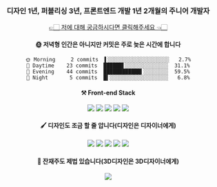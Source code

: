 <div align="center">
  
### 디자인 1년, 퍼블리싱 3년, 프론트엔드 개발 1년 2개월의 주니어 개발자
  
[👉🏻 저에 대해 궁금하시다면 클릭해주세요 👈🏻](https://accurate-vest-c23.notion.site/a281aeaaf21c4c8e86db0ac110dcf1a5)

#### 🌞 저녁형 인간은 아니지만 커밋은 주로 늦은 시간에 합니다

```text
🌞 Morning     2 commits  ▌░░░░░░░░░░░░░░░░░░░░   2.7%
🌆 Daytime    23 commits  ██████▌░░░░░░░░░░░░░░  31.1%
🌃 Evening    44 commits  ████████████▍░░░░░░░░  59.5%
🌙 Night       5 commits  █▍░░░░░░░░░░░░░░░░░░░   6.8%
```

#### ⚒ Front-end Stack
<img src="https://img.shields.io/badge/JavaScript-F7DF1E?style=flat-square&logo=JavaScript&logoColor=000000" />
<img src="https://img.shields.io/badge/TypeScript-3178C6?style=flat-square&logo=TypeScript&logoColor=white" />
<img src="https://img.shields.io/badge/React-61DAFB?style=flat-square&logo=React&logoColor=000000" />
<img src="https://img.shields.io/badge/Next.js-ffffff?style=flat-square&logo=Next.js&logoColor=000000" />
<img src="https://img.shields.io/badge/Svelte-FF3E00?style=flat-square&logo=Svelte&logoColor=white" />

#### 🖌 디자인도 조금 할 줄 압니다(디자인은 디자이너에게)
<img src="https://img.shields.io/badge/Adobe Photoshop-31A8FF?style=flat-square&logo=Adobe Photoshop&logoColor=white" />
<img src="https://img.shields.io/badge/Adobe Illustrator-FF9A00?style=flat-square&logo=Adobe Illustrator&logoColor=white" />
<img src="https://img.shields.io/badge/Adobe InDesign-FF3366?style=flat-square&logo=Adobe InDesign&logoColor=white" />
<img src="https://img.shields.io/badge/Figma-F24E1E?style=flat-square&logo=Figma&logoColor=white" />
<img src="https://img.shields.io/badge/Framer-0055FF?style=flat-square&logo=Framer&logoColor=white" />

#### 🎁 잔재주도 제법 있습니다(3D디자인은 3D디자이너에게)
<img src="https://img.shields.io/badge/Blender-F5792A?style=flat-square&logo=Blender&logoColor=white" />
  
</div>

